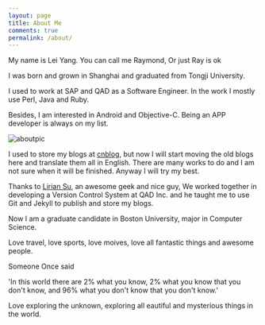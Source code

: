 ```yaml
---
layout: page
title: About Me
comments: true
permalink: /about/
---
```


My name is Lei Yang. You can call me Raymond, Or just Ray is ok

I was born and grown in Shanghai and graduated from Tongji University.

I used to work at SAP and QAD as a Software Engineer. In the work I mostly use Perl, Java and Ruby.

Besides, I am interested in Android and Objective-C. Being an APP developer is always on my list. 

![aboutpic][1]

I used to store my blogs at [cnblog][2], but now I will start moving the old blogs here and translate them all in English. There are many works to do and I am not sure when it will  be finished. Anyway I will try my best.

Thanks to [Lirian Su][3], an awesome geek and nice guy, We worked together in developing a Version Control System at QAD Inc. and he taught me to use Git and Jekyll to publish and store my blogs.

Now I am a graduate candidate in Boston University, major in Computer Science.

Love travel, love sports, love moives, love all fantastic things and awesome people.

Someone Once said 

'In this world there are 2% what you know, 2% what you know that you don't know, and 96% what you don't know that you don't know.'

Love exploring the unknown, exploring all eautiful and mysterious things in the world.

[1]: /assets/about_me_scenery.jpg
[2]: http://www.cnblogs.com/Raymond-Yang/
[3]: http://www.liriansu.com/

